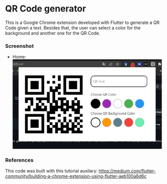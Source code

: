 # QR Code generator

This is a Google Chrome extension developed with Flutter to generate a QR Code given a text. Besides that, the user can select a color for the background and another one for the QR Code.

### Screenshot
- Home: ![alt text](https://github.com/SamillyNunes/qr_code_extension/blob/main/assets/images/readme/home.jpg)


### References 
This code was built with this tutorial auxilary: https://medium.com/flutter-community/building-a-chrome-extension-using-flutter-aeb100a6d6c
